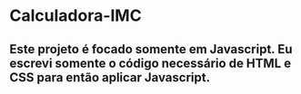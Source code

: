 # Calculadora-IMC

 ## Este projeto é focado somente em Javascript. Eu escrevi somente o código necessário de HTML e CSS para então aplicar Javascript.
